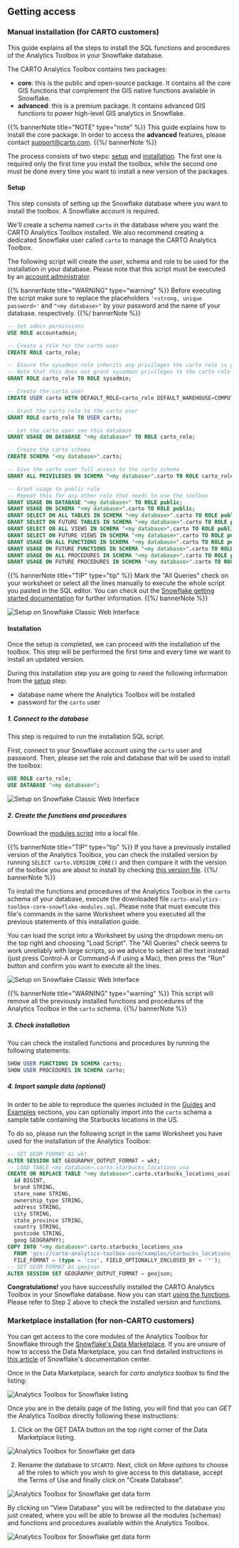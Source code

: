 ## Getting access

### Manual installation (for CARTO customers)

This guide explains all the steps to install the SQL functions and procedures of the Analytics Toolbox in your Snowflake database.

The CARTO Analytics Toolbox contains two packages:
* **core**: this is the public and open-source package. It contains all the core GIS functions that complement the GIS native functions available in Snowflake.
* **advanced**: this is a premium package. It contains advanced GIS functions to power high-level GIS analytics in Snowflake.

{{% bannerNote title="NOTE" type="note" %}}
This guide explains how to install the core package. In order to access the **advanced** features, please contact support@carto.com.
{{%/ bannerNote %}}

The process consists of two steps: [setup](#setup) and [installation](#installation). The first one is required only the first time you install the toolbox, while the second one must be done every time you want to install a new version of the packages.

#### Setup

This step consists of setting up the Snowflake database where you want to install the toolbox. A Snowflake account is required.

We'll create a schema named `carto` in the database where you want the CARTO Analytics Toolbox installed. We also recommend creating a dedicated Snowflake user called `carto` to manage the CARTO Analytics Toolbox. 

The following script will create the user, schema and role to be used for the installation in your database. Please note that this script must be executed by an [account administrator](https://docs.snowflake.com/en/user-guide/security-access-control-considerations.html#using-the-accountadmin-role).

{{% bannerNote title="WARNING" type="warning" %}}
Before executing the script make sure to replace the placeholders `'<strong, unique password>'` and
`"<my database>"` by your password and the name of your database. respectively.
{{%/ bannerNote %}}

```sql
-- Set admin permissions
USE ROLE accountadmin;

-- Create a role for the carto user
CREATE ROLE carto_role;

-- Ensure the sysadmin role inherits any privileges the carto role is granted.
-- Note that this does not grant sysadmin privileges to the carto role
GRANT ROLE carto_role TO ROLE sysadmin;

-- Create the carto user
CREATE USER carto WITH DEFAULT_ROLE=carto_role DEFAULT_WAREHOUSE=COMPUTE_WH PASSWORD='<strong, unique password>';

-- Grant the carto role to the carto user
GRANT ROLE carto_role TO USER carto;

-- Let the carto user see this database
GRANT USAGE ON DATABASE "<my database>" TO ROLE carto_role;

-- Create the carto schema
CREATE SCHEMA "<my database>".carto;

-- Give the carto user full access to the carto schema
GRANT ALL PRIVILEGES ON SCHEMA "<my database>".carto TO ROLE carto_role;

-- Grant usage to public role
-- Repeat this for any other role that needs to use the toolbox
GRANT USAGE ON DATABASE "<my database>" TO ROLE public;
GRANT USAGE ON SCHEMA "<my database>".carto TO ROLE public;
GRANT SELECT ON ALL TABLES IN SCHEMA "<my database>".carto TO ROLE public;
GRANT SELECT ON FUTURE TABLES IN SCHEMA "<my database>".carto TO ROLE public;
GRANT SELECT ON ALL VIEWS IN SCHEMA "<my database>".carto TO ROLE public;
GRANT SELECT ON FUTURE VIEWS IN SCHEMA "<my database>".carto TO ROLE public;
GRANT USAGE ON ALL FUNCTIONS IN SCHEMA "<my database>".carto TO ROLE public;
GRANT USAGE ON FUTURE FUNCTIONS IN SCHEMA "<my database>".carto TO ROLE public;
GRANT USAGE ON ALL PROCEDURES IN SCHEMA "<my database>".carto TO ROLE public;
GRANT USAGE ON FUTURE PROCEDURES IN SCHEMA "<my database>".carto TO ROLE public;
```

{{% bannerNote title="TIP" type="tip" %}}
Mark the "All Queries" check on your worksheet or select all the lines manually to execute the whole script you pasted in the SQL editor. You can check out the [Snowflake getting started documentation](https://docs.snowflake.com/en/user-guide-getting-started.html) for further information.
{{%/ bannerNote %}}

![Setup on Snowflake Classic Web Interface](/img/analytics-toolbox-snowflake/setup.png)



#### Installation

Once the setup is completed, we can proceed with the installation of the toolbox. This step will be performed the first time and every time we want to install an updated version.

During this installation step you are going to need the following information from the [setup](#setup) step:
* database name where the Analytics Toolbox will be installed
* password for the `carto` user

##### 1. Connect to the database

This step is required to run the installation SQL script. 

First, connect to your Snowflake account using the `carto` user and password. Then, please set the role and database that will be used to install the toolbox:

```sql
USE ROLE carto_role;
USE DATABASE "<my database>";
```

![Setup on Snowflake Classic Web Interface](/img/analytics-toolbox-snowflake/install1.png)

##### 2. Create the functions and procedures

Download the [modules script](https://storage.googleapis.com/carto-analytics-toolbox-core/snowflake/latest/sql/carto-analytics-toolbox-core-snowflake-modules.sql) into a local file.

{{% bannerNote title="TIP" type="tip" %}}
If you have a previously installed version of the Analytics Toolbox, you can check the installed version by running `SELECT carto.VERSION_CORE()` and then compare it with the version of the toolbox you are about to install by checking [this version file](https://storage.googleapis.com/carto-analytics-toolbox-core/snowflake/latest/version).
{{%/ bannerNote %}}

To install the functions and procedures of the Analytics Toolbox in the `carto` schema of your database, execute the downloaded file `carto-analytics-toolbox-core-snowflake-modules.sql`. Please note that must execute this file's commands in the same Worksheet where you executed all the previous statements of this installation guide. 

You can load the script into a Worksheet by using the dropdown menu on the top right and choosing "Load Script". The "All Queries" check seems to work unreliably with large scripts, so we advice to select all the text instead (just press Control-A or Command-A if using a Mac), then press the "Run" button and confirm you want to execute all the lines.

![Setup on Snowflake Classic Web Interface](/img/analytics-toolbox-snowflake/install2.png)

{{% bannerNote title="WARNING" type="warning" %}}
This script will remove all the previously installed functions and procedures of the Analytics Toolbox in the `carto` schema.
{{%/ bannerNote %}}


##### 3. Check installation

You can check the installed functions and procedures by running the following statements:

```sql
SHOW USER FUNCTIONS IN SCHEMA carto;
SHOW USER PROCEDURES IN SCHEMA carto;
```

##### 4. Import sample data (optional)

In order to be able to reproduce the queries included in the [Guides](../../guides) and [Examples](../../examples) sections, you can optionally import into the `carto` schema a sample table containing the Starbucks locations in the US. 

To do so, please run the following script in the same Worksheet you have used for the installation of the Analytics Toolbox:

```sql
-- SET GEOM FORMAT AS wkt
ALTER SESSION SET GEOGRAPHY_OUTPUT_FORMAT = wkt;
-- LOAD TABLE <my database>.carto.starbucks_locations_usa
CREATE OR REPLACE TABLE "<my database>".carto.starbucks_locations_usa(
  id BIGINT,
  brand STRING,
  store_name STRING,
  ownership_type STRING,
  address STRING,
  city STRING,
  state_province STRING,
  country STRING,
  postcode STRING,
  geog GEOGRAPHY);
COPY INTO "<my database>".carto.starbucks_locations_usa
  FROM 'gcs://carto-analytics-toolbox-core/samples/starbucks_locations_usa.csv'
  FILE_FORMAT = (type = 'csv', FIELD_OPTIONALLY_ENCLOSED_BY = '"');
-- SET GEOM FORMAT AS geojson
ALTER SESSION SET GEOGRAPHY_OUTPUT_FORMAT = geojson;
```


**Congratulations!** you have successfully installed the CARTO Analytics Toolbox in your Snowflake database. Now you can start [using the functions](/analytics-toolbox-snowflake/sql-reference/overview/). Please refer to Step 2 above to check the installed version and functions.


### Marketplace installation (for non-CARTO customers)

You can get access to the core modules of the Analytics Toolbox for Snowflake through the [Snowflake's Data Marketplace](https://www.snowflake.com/datasets/carto-analytics-toolbox). If you are unsure of how to access the Data Marketplace, you can find detailed instructions in [this article](https://docs.snowflake.com/en/user-guide/data-marketplace-intro.html#how-do-i-access-the-snowflake-data-marketplace-to-browse-listings) of Snowflake's documentation center.

Once in the Data Marketplace, search for _carto analytics toolbox_ to find the listing:

![Analytics Toolbox for Snowflake listing](/img/sf-analytics-toolbox/sf-datamarketplace-step1.png)

Once you are in the details page of the listing, you will find that you can _GET_ the Analytics Toolbox directly following these instructions:


1. Click on the GET DATA button on the top right corner of the Data Marketplace listing.

![Analytics Toolbox for Snowflake get data](/img/sf-analytics-toolbox/sf-datamarketplace-step2-get.png)

2. Rename the database to `SFCARTO`. Next, click on _More options_ to choose all the roles to which you wish to give access to this database, accept the Terms of Use and finally click on "Create Database".

![Analytics Toolbox for Snowflake get data form](/img/sf-analytics-toolbox/sf-datamarketplace-step3-get.png)

By clicking on "View Database" you will be redirected to the database you just created, where you will be able to browse all the modules (schemas) and functions and procedures available within the Analytics Toolbox.

![Analytics Toolbox for Snowflake get data form](/img/sf-analytics-toolbox/sf-datamarketplace-step5-get.png)




<style>
.highlight {
  position: relative;
}
.highlight-copy-btn {
  position: absolute;
  top: 7px;
  right: 7px;
  border: 0;
  border-radius: 4px;
  padding: 1px;
  font-size: 0.7em;
  line-height: 1.8;
  color: #fff;
  background-color: #777;
  min-width: 55px;
  text-align: center;
}
.highlight-copy-btn:hover {
  background-color: #666;
}
</style>
<script>
(function() {
  'use strict';

  if(!document.queryCommandSupported('copy')) {
    return;
  }

  function flashCopyMessage(el, msg) {
    el.textContent = msg;
    setTimeout(function() {
      el.textContent = "Copy";
    }, 1000);
  }

  function selectText(node) {
    var selection = window.getSelection();
    var range = document.createRange();
    range.selectNodeContents(node);
    selection.removeAllRanges();
    selection.addRange(range);
    return selection;
  }

  function addCopyButton(containerEl) {
    var copyBtn = document.createElement("button");
    copyBtn.className = "highlight-copy-btn";
    copyBtn.textContent = "Copy";

    var codeEl = containerEl.getElementsByClassName('language-sql')[0];
    copyBtn.addEventListener('click', function() {
      try {
        var selection = selectText(codeEl);
        document.execCommand('copy');
        selection.removeAllRanges();

        flashCopyMessage(copyBtn, 'Copied!')
      } catch(e) {
        console && console.log(e);
        flashCopyMessage(copyBtn, 'Failed :\'(')
      }
    });

    containerEl.appendChild(copyBtn);
  }

  // Add copy button to code blocks
  var highlightBlocks = document.getElementsByClassName('highlight');
  Array.prototype.forEach.call(highlightBlocks, addCopyButton);
})();
</script>
